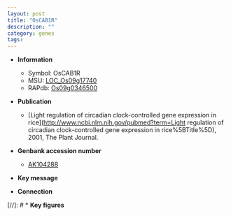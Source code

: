 ```yaml
---
layout: post
title: "OsCAB1R"
description: ""
category: genes
tags: 
---
```


* **Information**  
    + Symbol: OsCAB1R  
    + MSU: [LOC_Os09g17740](http://rice.uga.edu/cgi-bin/ORF_infopage.cgi?orf=LOC_Os09g17740)  
    + RAPdb: [Os09g0346500](http://rapdb.dna.affrc.go.jp/viewer/gbrowse_details/irgsp1?name=Os09g0346500)  

* **Publication**  
    + [Light regulation of circadian clock-controlled gene expression in rice](http://www.ncbi.nlm.nih.gov/pubmed?term=Light regulation of circadian clock-controlled gene expression in rice%5BTitle%5D), 2001, The Plant Journal.

* **Genbank accession number**  
    + [AK104288](http://www.ncbi.nlm.nih.gov/nuccore/AK104288)

* **Key message**  

* **Connection**  

[//]: # * **Key figures**  


